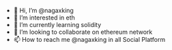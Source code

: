 - 👋 Hi, I’m @nagaxking
- 👀 I’m interested in eth
- 🌱 I’m currently learning solidity
- 💞️ I’m looking to collaborate on ethereum network
- 📫 How to reach me @nagaxking in all Social Platform

<!---
nagaxking/nagaxking is a ✨ special ✨ repository because its `README.md` (this file) appears on your GitHub profile.
You can click the Preview link to take a look at your changes.
--->

